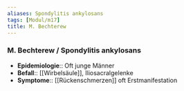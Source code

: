 ```yaml
---
aliases: Spondylitis ankylosans
tags: [Modul/m17]
title: M. Bechterew
---
```

### M. Bechterew / Spondylitis ankylosans 
- **Epidemiologie**:: Oft junge Männer
- **Befall**:: [[Wirbelsäule]], Iliosacralgelenke
- **Symptome**:: [[Rückenschmerzen]] oft Erstmanifestation